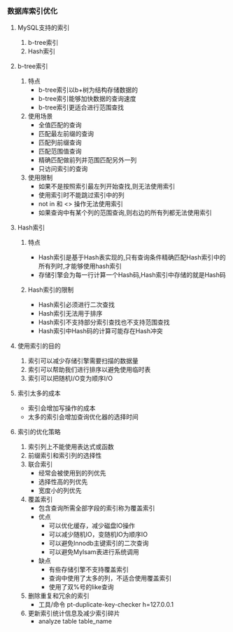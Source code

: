### 数据库索引优化
1. MySQL支持的索引
    1. b-tree索引
    2. Hash索引

2. b-tree索引
    1. 特点
        - b-tree索引以b+树为结构存储数据的
        - b-tree索引能够加快数据的查询速度
        - b-tree索引更适合进行范围查找
    2. 使用场景
        - 全值匹配的查询
        - 匹配最左前缀的查询
        - 匹配列前缀查询
        - 匹配范围值查询
        - 精确匹配做前列并范围匹配另外一列
        - 只访问索引的查询
    3. 使用限制
        - 如果不是按照索引最左列开始查找,则无法使用索引
        - 使用索引时不能跳过索引中的列
        - not in 和 <> 操作无法使用索引
        - 如果查询中有某个列的范围查询,则右边的所有列都无法使用索引

3. Hash索引
    1. 特点
        -  Hash索引是基于Hash表实现的,只有查询条件精确匹配Hash索引中的所有列时,才能够使用hash索引
        - 存储引擎会为每一行计算一个Hash码,Hash索引中存储的就是Hash码

    2. Hash索引的限制
        - Hash索引必须进行二次查找
        - Hash索引无法用于排序
        - Hash索引不支持部分索引查找也不支持范围查找
        - Hash索引中Hash码的计算可能存在Hash冲突

4. 使用索引的目的
    1. 索引可以减少存储引擎需要扫描的数据量
    2. 索引可以帮助我们进行排序以避免使用临时表
    3. 索引可以把随机I/O变为顺序I/O

5. 索引太多的成本
    - 索引会增加写操作的成本
    - 太多的索引会增加查询优化器的选择时间

6. 索引的优化策略
    1. 索引列上不能使用表达式或函数
    2. 前缀索引和索引列的选择性
    3. 联合索引
        - 经常会被使用到的列优先
        - 选择性高的列优先
        - 宽度小的列优先
    4. 覆盖索引
        - 包含查询所需全部字段的索引称为覆盖索引
        - 优点
            - 可以优化缓存，减少磁盘IO操作
            - 可以减少随机IO，变随机IO为顺序IO
            - 可以避免Innodb主键索引的二次查询
            - 可以避免MyIsam表进行系统调用
        - 缺点
            - 有些存储引擎不支持覆盖索引
            - 查询中使用了太多的列，不适合使用覆盖索引
            - 使用了双%号的like查询
    5. 删除重复和冗余的索引
        - 工具/命令 pt-duplicate-key-checker h=127.0.0.1
    6. 更新索引统计信息及减少索引碎片
        - analyze table table_name
